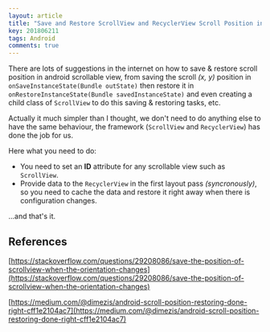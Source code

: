 ```yaml
---
layout: article
title: "Save and Restore ScrollView and RecyclerView Scroll Position in Android"
key: 201806211
tags: Android
comments: true
---
```


There are lots of suggestions in the internet on how to save & restore scroll position in android scrollable view, from saving the scroll *(x, y)* position in `onSaveInstanceState(Bundle outState)` then restore it in `onRestoreInstanceState(Bundle savedInstanceState)` and even creating a child class of `ScrollView` to do this saving & restoring tasks, etc.

Actually it much simpler than I thought, we don't need to do anything else to have the same behaviour, the framework (`ScrollView` and `RecyclerView`) has done the job for us.

<!--more-->

Here what you need to do:
- You need to set an **ID** attribute for any scrollable view such as `ScrollView`.
- Provide data to the `RecyclerView` in the first layout pass *(syncronously)*, so you need to cache the data and restore it right away when there is configuration changes.

...and that's it.

## References

[https://stackoverflow.com/questions/29208086/save-the-position-of-scrollview-when-the-orientation-changes](https://stackoverflow.com/questions/29208086/save-the-position-of-scrollview-when-the-orientation-changes)

[https://medium.com/@dimezis/android-scroll-position-restoring-done-right-cff1e2104ac7](https://medium.com/@dimezis/android-scroll-position-restoring-done-right-cff1e2104ac7)